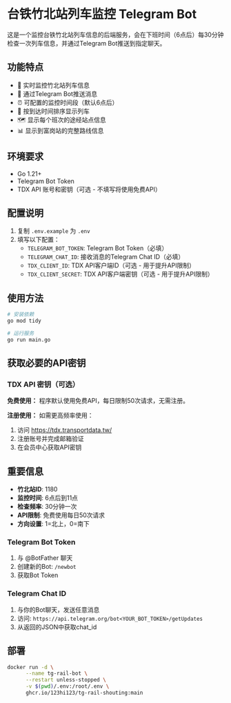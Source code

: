 # 台铁竹北站列车监控 Telegram Bot

这是一个监控台铁竹北站列车信息的后端服务，会在下班时间（6点后）每30分钟检查一次列车信息，并通过Telegram Bot推送到指定聊天。

## 功能特点

- 🚄 实时监控竹北站列车信息
- 📱 通过Telegram Bot推送消息
- ⏰ 可配置的监控时间段（默认6点后）
- 🎯 按到达时间排序显示列车
- 🗺️ 显示每个班次的途经站点信息
- 📊 显示到富岗站的完整路线信息

## 环境要求

- Go 1.21+
- Telegram Bot Token
- TDX API 账号和密钥（可选 - 不填写将使用免费API）

## 配置说明

1. 复制 `.env.example` 为 `.env`
2. 填写以下配置：
   - `TELEGRAM_BOT_TOKEN`: Telegram Bot Token（必填）
   - `TELEGRAM_CHAT_ID`: 接收消息的Telegram Chat ID（必填）
   - `TDX_CLIENT_ID`: TDX API客户端ID（可选 - 用于提升API限制）
   - `TDX_CLIENT_SECRET`: TDX API客户端密钥（可选 - 用于提升API限制）

## 使用方法

```bash
# 安装依赖
go mod tidy

# 运行服务
go run main.go
```

## 获取必要的API密钥

### TDX API 密钥（可选）
**免费使用：** 程序默认使用免费API，每日限制50次请求，无需注册。

**注册使用：** 如需更高频率使用：
1. 访问 https://tdx.transportdata.tw/
2. 注册账号并完成邮箱验证
3. 在会员中心获取API密钥

## 重要信息

- **竹北站ID**: 1180
- **监控时间**: 6点后到11点
- **检查频率**: 30分钟一次
- **API限制**: 免费使用每日50次请求
- **方向设置**: 1=北上，0=南下

### Telegram Bot Token
1. 与 @BotFather 聊天
2. 创建新的Bot: `/newbot`
3. 获取Bot Token

### Telegram Chat ID
1. 与你的Bot聊天，发送任意消息
2. 访问: `https://api.telegram.org/bot<YOUR_BOT_TOKEN>/getUpdates`
3. 从返回的JSON中获取chat_id


## 部署
```bash
docker run -d \
      --name tg-rail-bot \
      --restart unless-stopped \
      -v $(pwd)/.env:/root/.env \
      ghcr.io/123hi123/tg-rail-shouting:main
```